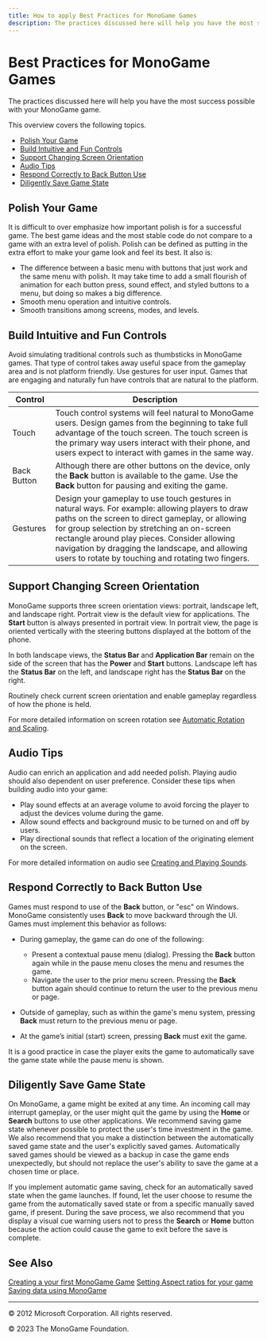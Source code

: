 ```yaml
---
title: How to apply Best Practices for MonoGame Games
description: The practices discussed here will help you have the most success possible with your MonoGame game.
---
```


# Best Practices for MonoGame Games

The practices discussed here will help you have the most success possible with your MonoGame game.

This overview covers the following topics.

* [Polish Your Game](#polish-your-game)
* [Build Intuitive and Fun Controls](#build-intuitive-and-fun-controls)
* [Support Changing Screen Orientation](#support-changing-screen-orientation)
* [Audio Tips](#audio-tips)
* [Respond Correctly to Back Button Use](#respond-correctly-to-back-button-use)
* [Diligently Save Game State](#diligently-save-game-state)

## Polish Your Game

It is difficult to over emphasize how important polish is for a successful game. The best game ideas and the most stable code do not compare to a game with an extra level of polish. Polish can be defined as putting in the extra effort to make your game look and feel its best. It also is:

* The difference between a basic menu with buttons that just work and the same menu with polish. It may take time to add a small flourish of animation for each button press, sound effect, and styled buttons to a menu, but doing so makes a big difference.
* Smooth menu operation and intuitive controls.
* Smooth transitions among screens, modes, and levels.

## Build Intuitive and Fun Controls

Avoid simulating traditional controls such as thumbsticks in MonoGame games. That type of control takes away useful space from the gameplay area and is not platform friendly. Use gestures for user input. Games that are engaging and naturally fun have controls that are natural to the platform.

|Control|Description|
|-|-|
|Touch|Touch control systems will feel natural to MonoGame users. Design games from the beginning to take full advantage of the touch screen. The touch screen is the primary way users interact with their phone, and users expect to interact with games in the same way.|
|Back Button|Although there are other buttons on the device, only the **Back** button is available to the game. Use the **Back** button for pausing and exiting the game.|
|Gestures|Design your gameplay to use touch gestures in natural ways. For example: allowing players to draw paths on the screen to direct gameplay, or allowing for group selection by stretching an on-screen rectangle around play pieces. Consider allowing navigation by dragging the landscape, and allowing users to rotate by touching and rotating two fingers.|

## Support Changing Screen Orientation

MonoGame supports three screen orientation views: portrait, landscape left, and landscape right. Portrait view is the default view for applications. The **Start** button is always presented in portrait view. In portrait view, the page is oriented vertically with the steering buttons displayed at the bottom of the phone.

In both landscape views, the **Status Bar** and **Application Bar** remain on the side of the screen that has the **Power** and **Start** buttons. Landscape left has the **Status Bar** on the left, and landscape right has the **Status Bar** on the right.

Routinely check current screen orientation and enable gameplay regardless of how the phone is held.

For more detailed information on screen rotation see [Automatic Rotation and Scaling](HowTo_AutomaticRotation.md).

## Audio Tips

Audio can enrich an application and add needed polish. Playing audio should also dependent on user preference. Consider these tips when building audio into your game:

* Play sound effects at an average volume to avoid forcing the player to adjust the devices volume during the game.
* Allow sound effects and background music to be turned on and off by users.
* Play directional sounds that reflect a location of the originating element on the screen.

For more detailed information on audio see [Creating and Playing Sounds](../whatis/WhatIs_Audio.md).

## Respond Correctly to Back Button Use

Games must respond to use of the **Back** button, or "esc" on Windows. MonoGame consistently uses **Back** to move backward through the UI. Games must implement this behavior as follows:

* During gameplay, the game can do one of the following:
  * Present a contextual pause menu (dialog). Pressing the **Back** button again while in the pause menu closes the menu and resumes the game.
  * Navigate the user to the prior menu screen. Pressing the **Back** button again should continue to return the user to the previous menu or page.

* Outside of gameplay, such as within the game's menu system, pressing **Back** must return to the previous menu or page.
* At the game’s initial (start) screen, pressing **Back** must exit the game.

It is a good practice in case the player exits the game to automatically save the game state while the pause menu is shown.

## Diligently Save Game State

On MonoGame, a game might be exited at any time. An incoming call may interrupt gameplay, or the user might quit the game by using the **Home** or **Search** buttons to use other applications. We recommend saving game state whenever possible to protect the user's time investment in the game. We also recommend that you make a distinction between the automatically saved game state and the user's explicitly saved games. Automatically saved games should be viewed as a backup in case the game ends unexpectedly, but should not replace the user's ability to save the game at a chosen time or place.

If you implement automatic game saving, check for an automatically saved state when the game launches. If found, let the user choose to resume the game from the automatically saved state or from a specific manually saved game, if present. During the save process, we also recommend that you display a visual cue warning users not to press the **Search** or **Home** button because the action could cause the game to exit before the save is complete.

## See Also

[Creating a your first MonoGame Game](https://monogame.net/articles/getting_started/index.html)
[Setting Aspect ratios for your game](HowTo_AspectRatio.md)  
[Saving data using MonoGame](HowTo_SaveData.md)  

---

© 2012 Microsoft Corporation. All rights reserved.  

© 2023 The MonoGame Foundation.
